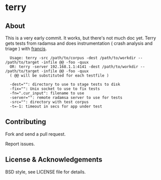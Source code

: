 # terry

## About

This is a very early commit. It works, but there's not much doc yet. Terry gets tests from radamsa and does instrumentation ( crash analysis and triage ) with [francis](https://github.com/bnagy/francis).

```
  Usage: terry -src /path/to/corpus -dest /path/to/workdir -- /path/to/target -infile @@ -foo -quux
  OR: terry -server 192.168.1.1:4141 -dest /path/to/workdir -- /path/to/target -infile @@ -foo -quux
  ( @@ will be substituted for each testfile )

  -dest="": directory to use to stage tests to disk
  -fix="": Unix socket to use to fix tests
  -fn=".cur_input": filename to use
  -server="": remote radamsa server to use for tests
  -src="": directory with test corpus
  -t=-1: timeout in secs for app under test
  ```

## Contributing

Fork and send a pull request.

Report issues.

## License & Acknowledgements

BSD style, see LICENSE file for details.